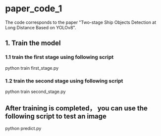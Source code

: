 # paper_code_1
The code corresponds to the paper "Two-stage Ship Objects Detection at Long Distance Based on YOLOv8".

## 1. Train the model
### 1.1 train the first stage using following script
python train first_stage.py
### 1.2 train the second stage using following script
python train second_stage.py

## After training is completed， you can use the following script to test an image
python predict.py
   
